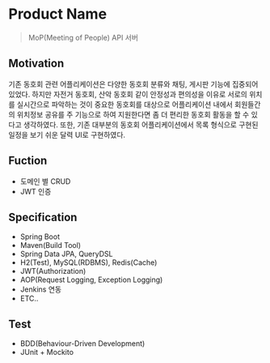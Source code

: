 # Product Name
> MoP(Meeting of People) API 서버  

## Motivation
기존 동호회 관련 어플리케이션은 다양한 동호회 분류와 채팅, 게시판 기능에 집중되어 있었다. 하지만 자전거 동호회, 산악 동호회 같이 안정성과 편의성을 이유로 
서로의 위치를 실시간으로 파악하는 것이 중요한 동호회를 대상으로 어플리케이션 내에서 회원들간의 위치정보 공유를 주 기능으로 하여 지원한다면 좀 더 편리한 동호회 활동을 할 수 있다고 생각하였다. 
또한, 기존 대부분의 동호회 어플리케이션에서 목록 형식으로 구현된 일정을 보기 쉬운 달력 UI로 구현하였다.

## Fuction
* 도메인 별 CRUD
* JWT 인증

## Specification
* Spring Boot
* Maven(Build Tool)
* Spring Data JPA, QueryDSL
* H2(Test), MySQL(RDBMS), Redis(Cache)
* JWT(Authorization)
* AOP(Request Logging, Exception Logging)
* Jenkins 연동
* ETC..

## Test
* BDD(Behaviour-Driven Development)
* JUnit + Mockito 
